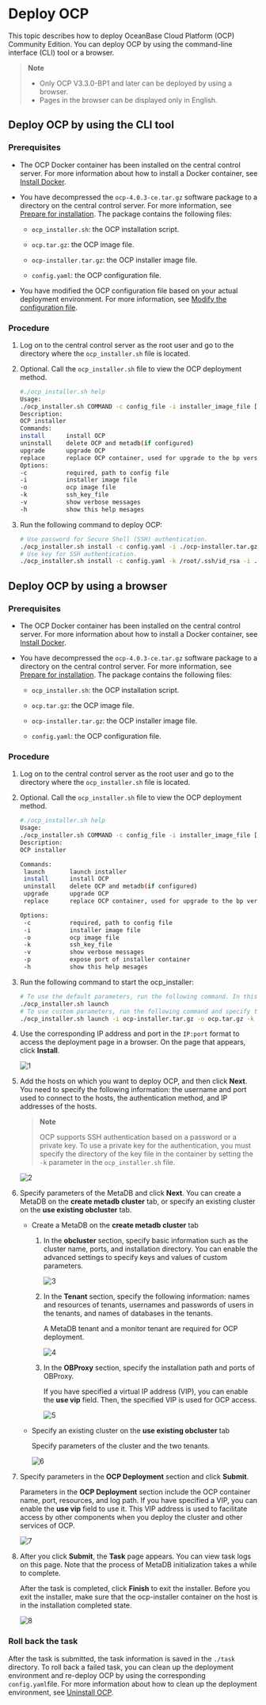 # Deploy OCP

This topic describes how to deploy OceanBase Cloud Platform (OCP) Community Edition.
You can deploy OCP by using the command-line interface (CLI) tool or a browser.

> **Note**
>
> * Only OCP V3.3.0-BP1 and later can be deployed by using a browser.
> * Pages in the browser can be displayed only in English.

## Deploy OCP by using the CLI tool

### Prerequisites

* The OCP Docker container has been installed on the central control server. For more information about how to install a Docker container, see [Install Docker](9.deploy-appendix/1.install-docker.md).

* You have decompressed the `ocp-4.0.3-ce.tar.gz` software package to a directory on the central control server. For more information, see [Prepare for installation](4.installation-preparation.md). The package contains the following files:

  * `ocp_installer.sh`: the OCP installation script.

  * `ocp.tar.gz`: the OCP image file.

  * `ocp-installer.tar.gz`: the OCP installer image file.

  * `config.yaml`: the OCP configuration file.
* You have modified the OCP configuration file based on your actual deployment environment. For more information, see [Modify the configuration file](5.modify-conf-file.md).

### Procedure

1. Log on to the central control server as the root user and go to the directory where the `ocp_installer.sh` file is located.
2. Optional. Call the `ocp_installer.sh` file to view the OCP deployment method.

   ```bash
   #./ocp_installer.sh help
   Usage:
   ./ocp_installer.sh COMMAND -c config_file -i installer_image_file [-o ocp_image_file] [-k ssh_key_file] [-v] [-h]
   Description:
   OCP installer
   Commands:
   install      install OCP
   uninstall    delete OCP and metadb(if configured)
   upgrade      upgrade OCP
   replace      replace OCP container, used for upgrade to the bp version, or just restart
   Options:
   -c           required, path to config file
   -i           installer image file
   -o           ocp image file
   -k           ssh_key_file
   -v           show verbose messages
   -h           show this help mesages
   ```

3. Run the following command to deploy OCP:

   ```bash
   # Use password for Secure Shell (SSH) authentication.
   ./ocp_installer.sh install -c config.yaml -i ./ocp-installer.tar.gz -o ./ocp.tar.gz
   # Use key for SSH authentication.
   ./ocp_installer.sh install -c config.yaml -k /root/.ssh/id_rsa -i ./ocp-installer.tar.gz -o ./ocp.tar.gz
   ```

## Deploy OCP by using a browser

### Prerequisites

* The OCP Docker container has been installed on the central control server. For more information about how to install a Docker container, see [Install Docker](9.deploy-appendix/1.install-docker.md).

* You have decompressed the `ocp-4.0.3-ce.tar.gz` software package to a directory on the central control server. For more information, see [Prepare for installation](4.installation-preparation.md). The package contains the following files:

  * `ocp_installer.sh`: the OCP installation script.

  * `ocp.tar.gz`: the OCP image file.

  * `ocp-installer.tar.gz`: the OCP installer image file.

  * `config.yaml`: the OCP configuration file.

### Procedure

1. Log on to the central control server as the root user and go to the directory where the `ocp_installer.sh` file is located.
2. Optional. Call the `ocp_installer.sh` file to view the OCP deployment method.

   ```bash
   #./ocp_installer.sh help
   Usage:
   ./ocp_installer.sh COMMAND -c config_file -i installer_image_file [-o ocp_image_file] [-k ssh_key_file] [-v] [-h]
   Description:
   OCP installer

   Commands:
    launch       launch installer
    install      install OCP
    uninstall    delete OCP and metadb(if configured)
    upgrade      upgrade OCP
    replace      replace OCP container, used for upgrade to the bp version, or just restart

   Options:
    -c           required, path to config file
    -i           installer image file
    -o           ocp image file
    -k           ssh_key_file
    -v           show verbose messages
    -p           expose port of installer container
    -h           show this help mesages
   ```

3. Run the following command to start the ocp_installer:

   ```bash
   # To use the default parameters, run the following command. In this case, the image file in the current directory, id_rsa file of the current user, and Port 3000 are used.
   ./ocp_installer.sh launch
   # To use custom parameters, run the following command and specify the image file, key file, and port number.
   ./ocp_installer.sh launch -i ocp-installer.tar.gz -o ocp.tar.gz -k /root/.ssh/id_rsa -p 3000
   ```

4. Use the corresponding IP address and port in the `IP:port` format to access the deployment page in a browser. On the page that appears, click **Install**.

   ![1](https://obbusiness-private.oss-cn-shanghai.aliyuncs.com/doc/img/ocp/%E7%99%BB%E5%BD%95OCP.png)

5. Add the hosts on which you want to deploy OCP, and then click **Next**.
   You need to specify the following information: the username and port used to connect to the hosts, the authentication method, and IP addresses of the hosts.

   > **Note**
   >
   > OCP supports SSH authentication based on a password or a private key. To use a private key for the authentication, you must specify the directory of the key file in the container by setting the `-k` parameter in the `ocp_installer.sh` file.

   ![2](https://obbusiness-private.oss-cn-shanghai.aliyuncs.com/doc/img/ocp/%E6%B7%BB%E5%8A%A0%E4%B8%BB%E6%9C%BA.png)

6. Specify parameters of the MetaDB and click **Next**.
   You can create a MetaDB on the **create metadb cluster** tab, or specify an existing cluster on the **use existing obcluster** tab.

   * Create a MetaDB on the **create metadb cluster** tab

      1. In the **obcluster** section, specify basic information such as the cluster name, ports, and installation directory. You can enable the advanced settings to specify keys and values of custom parameters.

         ![3](https://obbusiness-private.oss-cn-shanghai.aliyuncs.com/doc/img/ocp/%E5%85%A8%E6%96%B0%E9%83%A8%E7%BD%B2.png)

      2. In the **Tenant** section, specify the following information: names and resources of tenants, usernames and passwords of users in the tenants, and names of databases in the tenants.

         A MetaDB tenant and a monitor tenant are required for OCP deployment.

         ![4](https://obbusiness-private.oss-cn-shanghai.aliyuncs.com/doc/img/ocp/%E7%A7%9F%E6%88%B7%E4%BF%A1%E6%81%AF.png)

      3. In the **OBProxy** section, specify the installation path and ports of OBProxy.

         If you have specified a virtual IP address (VIP), you can enable the **use vip** field. Then, the specified VIP is used for OCP access.

         ![5](https://obbusiness-private.oss-cn-shanghai.aliyuncs.com/doc/img/ocp/obproxy.png)

   * Specify an existing cluster on the **use existing obcluster** tab

      Specify parameters of the cluster and the two tenants.

      ![6](https://obbusiness-private.oss-cn-shanghai.aliyuncs.com/doc/img/ocp/%E4%BD%BF%E7%94%A8%E5%B7%B2%E6%9C%89%E9%9B%86%E7%BE%A4.png)

7. Specify parameters in the **OCP Deployment** section and click **Submit**.

   Parameters in the **OCP Deployment** section include the OCP container name, port, resources, and log path. If you have specified a VIP, you can enable the **use vip** field to use it. This VIP address is used to facilitate access by other components when you deploy the cluster and other services of OCP.

   ![7](https://obbusiness-private.oss-cn-shanghai.aliyuncs.com/doc/img/ocp/%E5%AE%89%E8%A3%85%E5%8D%87%E7%BA%A7ocp.png)

8. After you click **Submit**, the **Task** page appears. You can view task logs on this page. Note that the process of MetaDB initialization takes a while to complete.

   After the task is completed, click **Finish** to exit the installer. Before you exit the installer, make sure that the ocp-installer container on the host is in the installation completed state.

   ![8](https://obbusiness-private.oss-cn-shanghai.aliyuncs.com/doc/img/ocp/%E6%8F%90%E4%BA%A4%E4%BB%BB%E5%8A%A1.png)

### Roll back the task

After the task is submitted, the task information is saved in the `./task` directory. To roll back a failed task, you can clean up the deployment environment and re-deploy OCP by using the corresponding `config.yaml`file. For more information about how to clean up the deployment environment, see [Uninstall OCP](9.deploy-appendix/2.uninstall-ocp.md).
